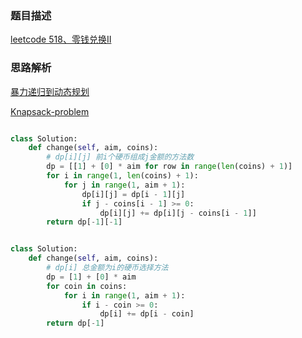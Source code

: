 ### 题目描述

[leetcode 518、零钱兑换Ⅱ](https://leetcode-cn.com/problems/coin-change-2/comments/)

### 思路解析

[暴力递归到动态规划](https://github.com/1273545169/course_note/blob/master/%E6%8D%A2%E9%92%B1%E7%9A%84%E6%96%B9%E6%B3%95.md)

[Knapsack-problem](https://leetcode.com/problems/coin-change-2/discuss/99212/Knapsack-problem-Java-solution-with-thinking-process-O(nm)-Time-and-O(m)-Space)

```python

class Solution:
    def change(self, aim, coins):
        # dp[i][j] 前i个硬币组成j金额的方法数
        dp = [[1] + [0] * aim for row in range(len(coins) + 1)]
        for i in range(1, len(coins) + 1):
            for j in range(1, aim + 1):
                dp[i][j] = dp[i - 1][j]
                if j - coins[i - 1] >= 0:
                    dp[i][j] += dp[i][j - coins[i - 1]]
        return dp[-1][-1]

```

```python

class Solution:
    def change(self, aim, coins):
        # dp[i] 总金额为i的硬币选择方法
        dp = [1] + [0] * aim
        for coin in coins:
            for i in range(1, aim + 1):
                if i - coin >= 0:
                    dp[i] += dp[i - coin]
        return dp[-1]


```
